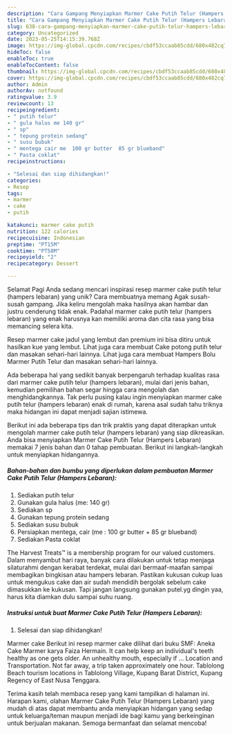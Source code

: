 ```yaml
---
description: "Cara Gampang Menyiapkan Marmer Cake Putih Telur (Hampers Lebaran) yang Enak, Enak"
title: "Cara Gampang Menyiapkan Marmer Cake Putih Telur (Hampers Lebaran) yang Enak, Enak"
slug: 638-cara-gampang-menyiapkan-marmer-cake-putih-telur-hampers-lebaran-yang-enak-enak
category: Uncategorized
date: 2023-05-25T14:15:39.768Z
image: https://img-global.cpcdn.com/recipes/cbdf53ccaab85cdd/680x482cq70/marmer-cake-putih-telur-hampers-lebaran-foto-resep-utama.jpg
hideToc: false
enableToc: true
enableTocContent: false
thumbnail: https://img-global.cpcdn.com/recipes/cbdf53ccaab85cdd/680x482cq70/marmer-cake-putih-telur-hampers-lebaran-foto-resep-utama.jpg
cover: https://img-global.cpcdn.com/recipes/cbdf53ccaab85cdd/680x482cq70/marmer-cake-putih-telur-hampers-lebaran-foto-resep-utama.jpg
author: Admin
authorAv: notfound
ratingvalue: 3.9
reviewcount: 13
recipeingredient:
- " putih telur"
- " gula halus me 140 gr"
- " sp"
- " tepung protein sedang"
- " susu bubuk"
- " mentega cair me  100 gr butter  85 gr blueband"
- " Pasta coklat"
recipeinstructions:

- "Selesai dan siap dihidangkan!"
categories:
- Resep
tags:
- marmer
- cake
- putih

katakunci: marmer cake putih 
nutrition: 122 calories
recipecuisine: Indonesian
preptime: "PT15M"
cooktime: "PT58M"
recipeyield: "2"
recipecategory: Dessert

---
```



Selamat Pagi Anda sedang mencari inspirasi resep marmer cake putih telur (hampers lebaran) yang unik? Cara membuatnya memang Agak susah-susah gampang. Jika keliru mengolah maka hasilnya akan hambar dan justru cenderung tidak enak. Padahal marmer cake putih telur (hampers lebaran) yang enak harusnya kan memiliki aroma dan cita rasa yang bisa memancing selera kita.


Resep marmer cake jadul yang lembut dan premium ini bisa ditiru untuk hasilkan kue yang lembut. Lihat juga cara membuat Cake potong putih telur dan masakan sehari-hari lainnya. Lihat juga cara membuat Hampers Bolu Marmer Putih Telur dan masakan sehari-hari lainnya.

Ada beberapa hal yang sedikit banyak berpengaruh terhadap kualitas rasa dari marmer cake putih telur (hampers lebaran), mulai dari jenis bahan, kemudian pemilihan bahan segar hingga cara mengolah dan menghidangkannya. Tak perlu pusing kalau ingin menyiapkan marmer cake putih telur (hampers lebaran) enak di rumah, karena asal sudah tahu triknya maka hidangan ini dapat menjadi sajian istimewa.


Berikut ini ada beberapa tips dan trik praktis yang dapat diterapkan untuk mengolah marmer cake putih telur (hampers lebaran) yang siap dikreasikan. Anda bisa menyiapkan Marmer Cake Putih Telur (Hampers Lebaran) memakai 7 jenis bahan dan 0 tahap pembuatan. Berikut ini langkah-langkah untuk menyiapkan hidangannya.

<!--inarticleads1-->

##### Bahan-bahan dan bumbu yang diperlukan dalam pembuatan Marmer Cake Putih Telur (Hampers Lebaran):

1. Sediakan  putih telur
1. Gunakan  gula halus (me: 140 gr)
1. Sediakan  sp
1. Gunakan  tepung protein sedang
1. Sediakan  susu bubuk
1. Persiapkan  mentega, cair (me : 100 gr butter + 85 gr blueband)
1. Sediakan  Pasta coklat


The Harvest Treats™ is a membership program for our valued customers. Dalam menyambut hari raya, banyak cara dilakukan untuk tetap menjaga silaturahmi dengan kerabat terdekat, mulai dari bermaaf-maafan sampai membagikan bingkisan atau hampers lebaran. Pastikan kukusan cukup luas untuk mengukus cake dan air sudah mendidih bergolak sebelum cake dimasukkan ke kukusan. Tapi jangan langsung gunakan putel.yg dingin yaa, harus kita diamkan dulu sampai suhu ruang. 

<!--inarticleads2-->

##### Instruksi untuk buat Marmer Cake Putih Telur (Hampers Lebaran):


1. Selesai dan siap dihidangkan!

Marmer cake Berikut ini resep marmer cake dilihat dari buku SMF: Aneka Cake Marmer karya Faiza Hermain. It can help keep an individual&#39;s teeth healthy as one gets older. An unhealthy mouth, especially if … Location and Transportation. Not far away, a trip taken approximately one hour. Tablolong Beach tourism locations in Tablolong Village, Kupang Barat District, Kupang Regency of East Nusa Tenggara. 

Terima kasih telah membaca resep yang kami tampilkan di halaman ini. Harapan kami, olahan Marmer Cake Putih Telur (Hampers Lebaran) yang mudah di atas dapat membantu anda menyiapkan hidangan yang sedap untuk keluarga/teman maupun menjadi ide bagi kamu yang berkeinginan untuk berjualan makanan. Semoga bermanfaat dan selamat mencoba!
